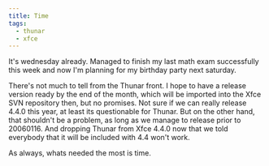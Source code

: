 ```yaml
---
title: Time
tags:
  - thunar
  - xfce
---
```


It's wednesday already. Managed to finish my last math exam successfully this week and now I'm planning for my birthday party next saturday.

There's not much to tell from the Thunar front. I hope to have a release version ready by the end of the month, which will be imported into the Xfce SVN repository then, but no promises. Not sure if we can really release 4.4.0 this year, at least its questionable for Thunar. But on the other hand, that shouldn't be a problem, as long as we manage to release prior to 20060116. And dropping Thunar from Xfce 4.4.0 now that we told everybody that it will be included with 4.4 won't work.

As always, whats needed the most is time.

